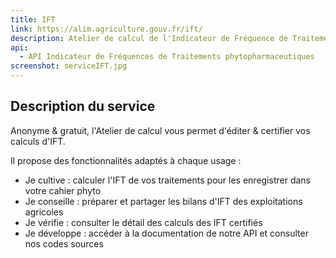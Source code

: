 ```yaml
---
title: IFT
link: https://alim.agriculture.gouv.fr/ift/
description: Atelier de calcul de l'Indicateur de Fréquence de Traitements phytopharmaceutiques
api:
  - API Indicateur de Fréquences de Traitements phytopharmaceutiques
screenshot: serviceIFT.jpg
---
```


## Description du service

Anonyme & gratuit, l'Atelier de calcul vous permet d'éditer & certifier vos calculs d'IFT.

Il propose des fonctionnalités adaptés à chaque usage :

- Je cultive : calculer l'IFT de vos traitements pour les enregistrer dans votre cahier phyto
- Je conseille : préparer et partager les bilans d'IFT des exploitations agricoles
- Je vérifie : consulter le détail des calculs des IFT certifiés
- Je développe : accéder à la documentation de notre API et consulter nos codes sources
